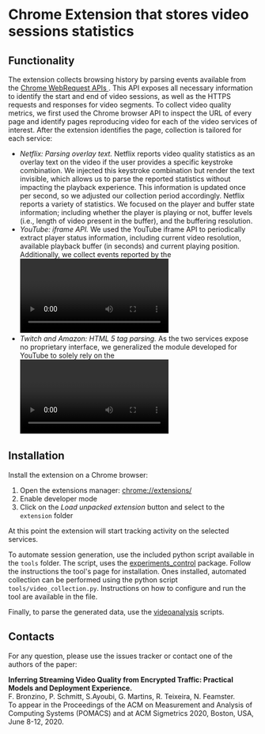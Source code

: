# Chrome Extension that stores video sessions statistics

## Functionality

The extension collects browsing history by parsing events available from the
[ Chrome WebRequest APIs ](https://developer.chrome.com/extensions/webRequest). This API exposes all necessary
information to identify the start and end of video sessions, as well as the
HTTPS requests and responses for video segments. To collect video quality
metrics, we first used the Chrome browser API to inspect the URL of every page
and identify pages reproducing video for each of the video services of
interest. After the extension identifies the page, collection is tailored for
each service:

* *Netflix: Parsing overlay text.* Netflix reports video quality
statistics as an overlay text on the video if the user provides a specific
keystroke combination. We injected this keystroke combination but render the
text invisible, which allows us to parse the reported statistics without
impacting the playback experience. This information is updated once per
second, so we adjusted our collection period accordingly. Netflix reports a
variety of statistics. We focused on the player and buffer state information;
including whether the player is playing or not, buffer levels (i.e., length of
video present in the buffer), and the buffering resolution.
* *YouTube: iframe API.* We used the YouTube iframe API
to periodically extract player status information, including current video
resolution, available playback buffer (in seconds) and current playing
position. Additionally, we collect events reported by the <video>
HTML5 tag, which exposes the times that the player starts or stops the video
playback due to both user interaction (e.g., pressing pause) or due to lack of
available content in the buffer.
* *Twitch and Amazon: HTML 5 tag parsing.* As the two services
expose no proprietary interface, we generalized the module developed for
YouTube to solely rely on the <video> HTML5 tag to collect all the
required data. This approach allowed us to collect all the events described
above as well as player status information, including current video
resolution, available playback buffer (in seconds), and current playing
position.

## Installation

Install the extension on a Chrome browser:

1. Open the extensions manager: [chrome://extensions/](chrome://extensions/)
2. Enable developer mode
3. Click on the *Load unpacked extension* button and select to the `extension` folder

At this point the extension will start tracking activity on the selected services.

To automate session generation, use the included python script available in the `tools` folder. The script, uses the [experiments_control](https://github.com/wontoniii/experiments_control) package. Follow the instructions the tool's page for installation. Ones installed, automated collection can be performed using the python script `tools/video_collection.py`. Instructions on how to configure and run the tool are available in the file.


Finally, to parse the generated data, use the [videoanalysis](https://github.com/inria-muse/videoanalysis) scripts.

## Contacts

For any question, please use the issues tracker or contact one of the authors of the paper:

**Inferring Streaming Video Quality from Encrypted Traffic: Practical Models and Deployment Experience.**  
F. Bronzino, P. Schmitt, S.Ayoubi, G. Martins, R. Teixeira, N. Feamster.  
To appear in the Proceedings of the ACM on Measurement and Analysis of Computing Systems (POMACS) and at ACM Sigmetrics 2020, Boston, USA, June 8-12, 2020.
